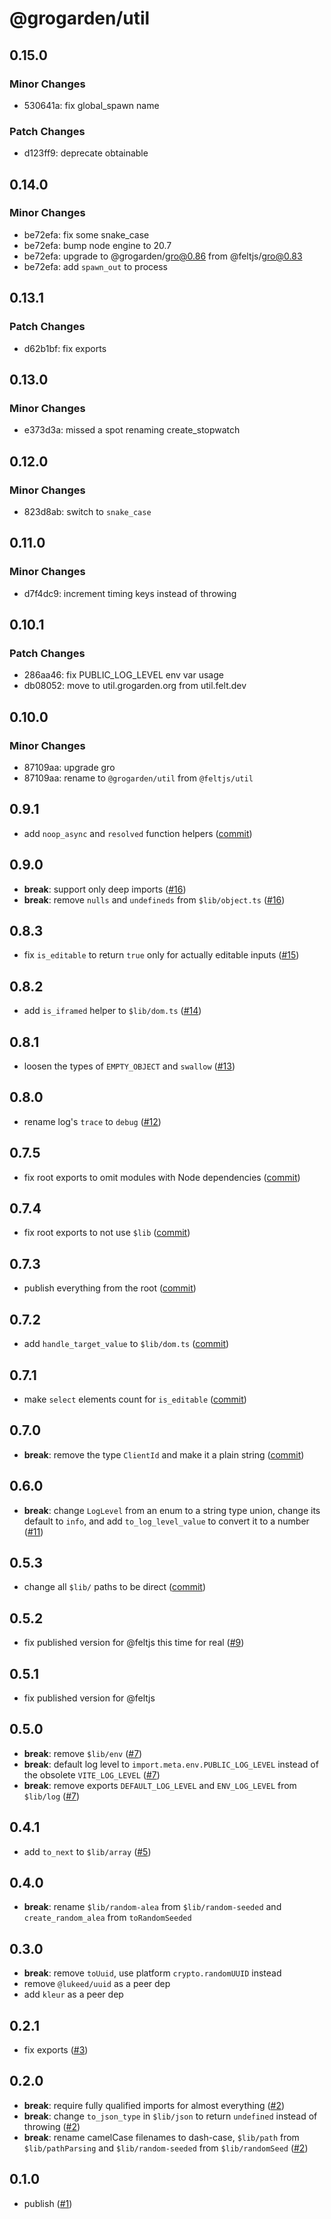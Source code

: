 # @grogarden/util

## 0.15.0

### Minor Changes

- 530641a: fix global_spawn name

### Patch Changes

- d123ff9: deprecate obtainable

## 0.14.0

### Minor Changes

- be72efa: fix some snake_case
- be72efa: bump node engine to 20.7
- be72efa: upgrade to @grogarden/gro@0.86 from @feltjs/gro@0.83
- be72efa: add `spawn_out` to process

## 0.13.1

### Patch Changes

- d62b1bf: fix exports

## 0.13.0

### Minor Changes

- e373d3a: missed a spot renaming create_stopwatch

## 0.12.0

### Minor Changes

- 823d8ab: switch to `snake_case`

## 0.11.0

### Minor Changes

- d7f4dc9: increment timing keys instead of throwing

## 0.10.1

### Patch Changes

- 286aa46: fix PUBLIC_LOG_LEVEL env var usage
- db08052: move to util.grogarden.org from util.felt.dev

## 0.10.0

### Minor Changes

- 87109aa: upgrade gro
- 87109aa: rename to `@grogarden/util` from `@feltjs/util`

## 0.9.1

- add `noop_async` and `resolved` function helpers
  ([commit](https://github.com/grogarden/util/commit/a1f53ec07e50ffdb9763e1fcaf1a02af97302157))

## 0.9.0

- **break**: support only deep imports
  ([#16](https://github.com/grogarden/util/pull/16))
- **break**: remove `nulls` and `undefineds` from `$lib/object.ts`
  ([#16](https://github.com/grogarden/util/pull/16))

## 0.8.3

- fix `is_editable` to return `true` only for actually editable inputs
  ([#15](https://github.com/grogarden/util/pull/15))

## 0.8.2

- add `is_iframed` helper to `$lib/dom.ts`
  ([#14](https://github.com/grogarden/util/pull/14))

## 0.8.1

- loosen the types of `EMPTY_OBJECT` and `swallow`
  ([#13](https://github.com/grogarden/util/pull/13))

## 0.8.0

- rename log's `trace` to `debug`
  ([#12](https://github.com/grogarden/util/pull/12))

## 0.7.5

- fix root exports to omit modules with Node dependencies
  ([commit](https://github.com/grogarden/util/commit/7fb6fd1279df284bbb319a984c299018d4472c80))

## 0.7.4

- fix root exports to not use `$lib`
  ([commit](https://github.com/grogarden/util/commit/ae12e44814b2331883820413080ea9570d57fa5c))

## 0.7.3

- publish everything from the root
  ([commit](https://github.com/grogarden/util/commit/8a7b3b0e16908b27f52563c9b3151eda47615ba5))

## 0.7.2

- add `handle_target_value` to `$lib/dom.ts`
  ([commit](https://github.com/grogarden/util/commit/37d99fc73c577229ae5c5fc87dde8d238950826e))

## 0.7.1

- make `select` elements count for `is_editable`
  ([commit](https://github.com/grogarden/util/commit/202026ad248b0f337d84ff3521948fd299104d6e))

## 0.7.0

- **break**: remove the type `ClientId` and make it a plain string
  ([commit](https://github.com/grogarden/util/commit/b02ffa709e08b56d15988be4292928a24893695f))

## 0.6.0

- **break**: change `LogLevel` from an enum to a string type union,
  change its default to `info`, and add `to_log_level_value` to convert it to a number
  ([#11](https://github.com/grogarden/util/pull/11))

## 0.5.3

- change all `$lib/` paths to be direct
  ([commit](https://github.com/grogarden/util/commit/c845c45a89a75cb4d2b56c4cde1bc0d4ef090f8a))

## 0.5.2

- fix published version for @feltjs this time for real
  ([#9](https://github.com/grogarden/util/pull/9))

## 0.5.1

- fix published version for @feltjs

## 0.5.0

- **break**: remove `$lib/env`
  ([#7](https://github.com/grogarden/util/pull/7))
- **break**: default log level to `import.meta.env.PUBLIC_LOG_LEVEL`
  instead of the obsolete `VITE_LOG_LEVEL`
  ([#7](https://github.com/grogarden/util/pull/7))
- **break**: remove exports `DEFAULT_LOG_LEVEL` and `ENV_LOG_LEVEL` from `$lib/log`
  ([#7](https://github.com/grogarden/util/pull/7))

## 0.4.1

- add `to_next` to `$lib/array`
  ([#5](https://github.com/grogarden/util/pull/5))

## 0.4.0

- **break**: rename `$lib/random-alea` from `$lib/random-seeded`
  and `create_random_alea` from `toRandomSeeded`

## 0.3.0

- **break**: remove `toUuid`, use platform `crypto.randomUUID` instead
- remove `@lukeed/uuid` as a peer dep
- add `kleur` as a peer dep

## 0.2.1

- fix exports
  ([#3](https://github.com/grogarden/util/pull/3))

## 0.2.0

- **break**: require fully qualified imports for almost everything
  ([#2](https://github.com/grogarden/util/pull/2))
- **break**: change `to_json_type` in `$lib/json` to return `undefined` instead of throwing
  ([#2](https://github.com/grogarden/util/pull/2))
- **break**: rename camelCase filenames to dash-case,
  `$lib/path` from `$lib/pathParsing` and
  `$lib/random-seeded` from `$lib/randomSeed`
  ([#2](https://github.com/grogarden/util/pull/2))

## 0.1.0

- publish
  ([#1](https://github.com/grogarden/util/pull/1))
